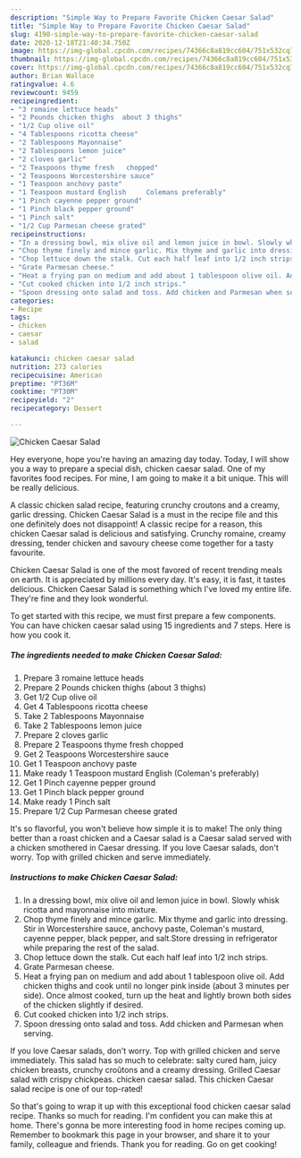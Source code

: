 ```yaml
---
description: "Simple Way to Prepare Favorite Chicken Caesar Salad"
title: "Simple Way to Prepare Favorite Chicken Caesar Salad"
slug: 4190-simple-way-to-prepare-favorite-chicken-caesar-salad
date: 2020-12-18T21:40:34.750Z
image: https://img-global.cpcdn.com/recipes/74366c8a819cc604/751x532cq70/chicken-caesar-salad-recipe-main-photo.jpg
thumbnail: https://img-global.cpcdn.com/recipes/74366c8a819cc604/751x532cq70/chicken-caesar-salad-recipe-main-photo.jpg
cover: https://img-global.cpcdn.com/recipes/74366c8a819cc604/751x532cq70/chicken-caesar-salad-recipe-main-photo.jpg
author: Brian Wallace
ratingvalue: 4.6
reviewcount: 9459
recipeingredient:
- "3 romaine lettuce heads"
- "2 Pounds chicken thighs  about 3 thighs"
- "1/2 Cup olive oil"
- "4 Tablespoons ricotta cheese"
- "2 Tablespoons Mayonnaise"
- "2 Tablespoons lemon juice"
- "2 cloves garlic"
- "2 Teaspoons thyme fresh   chopped"
- "2 Teaspoons Worcestershire sauce"
- "1 Teaspoon anchovy paste"
- "1 Teaspoon mustard English     Colemans preferably"
- "1 Pinch cayenne pepper ground"
- "1 Pinch black pepper ground"
- "1 Pinch salt"
- "1/2 Cup Parmesan cheese grated"
recipeinstructions:
- "In a dressing bowl, mix olive oil and lemon juice in bowl. Slowly whisk ricotta and mayonnaise into mixture."
- "Chop thyme finely and mince garlic. Mix thyme and garlic into dressing. Stir in Worcestershire sauce, anchovy paste, Coleman&#39;s mustard, cayenne pepper, black pepper, and salt.Store dressing in refrigerator while preparing the rest of the salad."
- "Chop lettuce down the stalk. Cut each half leaf into 1/2 inch strips."
- "Grate Parmesan cheese."
- "Heat a frying pan on medium and add about 1 tablespoon olive oil. Add chicken thighs and cook until no longer pink inside (about 3 minutes per side). Once almost cooked, turn up the heat and lightly brown both sides of the chicken slightly if desired."
- "Cut cooked chicken into 1/2 inch strips."
- "Spoon dressing onto salad and toss. Add chicken and Parmesan when serving."
categories:
- Recipe
tags:
- chicken
- caesar
- salad

katakunci: chicken caesar salad 
nutrition: 273 calories
recipecuisine: American
preptime: "PT36M"
cooktime: "PT30M"
recipeyield: "2"
recipecategory: Dessert

---
```



![Chicken Caesar Salad](https://img-global.cpcdn.com/recipes/74366c8a819cc604/751x532cq70/chicken-caesar-salad-recipe-main-photo.jpg)

Hey everyone, hope you're having an amazing day today. Today, I will show you a way to prepare a special dish, chicken caesar salad. One of my favorites food recipes. For mine, I am going to make it a bit unique. This will be really delicious.

A classic chicken salad recipe, featuring crunchy croutons and a creamy, garlic dressing. Chicken Caesar Salad is a must in the recipe file and this one definitely does not disappoint! A classic recipe for a reason, this chicken Caesar salad is delicious and satisfying. Crunchy romaine, creamy dressing, tender chicken and savoury cheese come together for a tasty favourite.

Chicken Caesar Salad is one of the most favored of recent trending meals on earth. It is appreciated by millions every day. It's easy, it is fast, it tastes delicious. Chicken Caesar Salad is something which I've loved my entire life. They're fine and they look wonderful.


To get started with this recipe, we must first prepare a few components. You can have chicken caesar salad using 15 ingredients and 7 steps. Here is how you cook it.

<!--inarticleads1-->

##### The ingredients needed to make Chicken Caesar Salad:

1. Prepare 3 romaine lettuce heads
1. Prepare 2 Pounds chicken thighs  (about 3 thighs)
1. Get 1/2 Cup olive oil
1. Get 4 Tablespoons ricotta cheese
1. Take 2 Tablespoons Mayonnaise
1. Take 2 Tablespoons lemon juice
1. Prepare 2 cloves garlic
1. Prepare 2 Teaspoons thyme fresh   chopped
1. Get 2 Teaspoons Worcestershire sauce
1. Get 1 Teaspoon anchovy paste
1. Make ready 1 Teaspoon mustard English     (Coleman&#39;s preferably)
1. Get 1 Pinch cayenne pepper ground
1. Get 1 Pinch black pepper ground
1. Make ready 1 Pinch salt
1. Prepare 1/2 Cup Parmesan cheese grated


It&#39;s so flavorful, you won&#39;t believe how simple it is to make! The only thing better than a roast chicken and a Caesar salad is a Caesar salad served with a chicken smothered in Caesar dressing. If you love Caesar salads, don&#39;t worry. Top with grilled chicken and serve immediately. 

<!--inarticleads2-->

##### Instructions to make Chicken Caesar Salad:

1. In a dressing bowl, mix olive oil and lemon juice in bowl. Slowly whisk ricotta and mayonnaise into mixture.
1. Chop thyme finely and mince garlic. Mix thyme and garlic into dressing. Stir in Worcestershire sauce, anchovy paste, Coleman&#39;s mustard, cayenne pepper, black pepper, and salt.Store dressing in refrigerator while preparing the rest of the salad.
1. Chop lettuce down the stalk. Cut each half leaf into 1/2 inch strips.
1. Grate Parmesan cheese.
1. Heat a frying pan on medium and add about 1 tablespoon olive oil. Add chicken thighs and cook until no longer pink inside (about 3 minutes per side). Once almost cooked, turn up the heat and lightly brown both sides of the chicken slightly if desired.
1. Cut cooked chicken into 1/2 inch strips.
1. Spoon dressing onto salad and toss. Add chicken and Parmesan when serving.


If you love Caesar salads, don&#39;t worry. Top with grilled chicken and serve immediately. This salad has so much to celebrate: salty cured ham, juicy chicken breasts, crunchy croûtons and a creamy dressing. Grilled Caesar salad with crispy chickpeas. chicken caesar salad. This chicken Caesar salad recipe is one of our top-rated! 

So that's going to wrap it up with this exceptional food chicken caesar salad recipe. Thanks so much for reading. I'm confident you can make this at home. There's gonna be more interesting food in home recipes coming up. Remember to bookmark this page in your browser, and share it to your family, colleague and friends. Thank you for reading. Go on get cooking!
